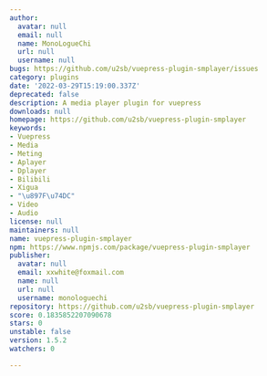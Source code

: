 ```yaml
---
author:
  avatar: null
  email: null
  name: MonoLogueChi
  url: null
  username: null
bugs: https://github.com/u2sb/vuepress-plugin-smplayer/issues
category: plugins
date: '2022-03-29T15:19:00.337Z'
deprecated: false
description: A media player plugin for vuepress
downloads: null
homepage: https://github.com/u2sb/vuepress-plugin-smplayer
keywords:
- Vuepress
- Media
- Meting
- Aplayer
- Dplayer
- Bilibili
- Xigua
- "\u897F\u74DC"
- Video
- Audio
license: null
maintainers: null
name: vuepress-plugin-smplayer
npm: https://www.npmjs.com/package/vuepress-plugin-smplayer
publisher:
  avatar: null
  email: xxwhite@foxmail.com
  name: null
  url: null
  username: monologuechi
repository: https://github.com/u2sb/vuepress-plugin-smplayer
score: 0.1835852207090678
stars: 0
unstable: false
version: 1.5.2
watchers: 0

---
```


